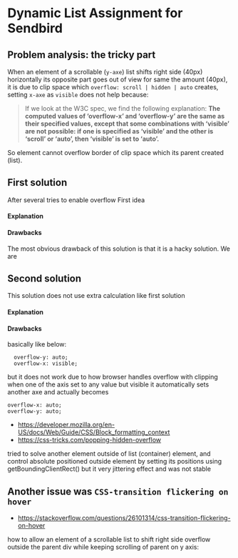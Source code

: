 # Dynamic List Assignment for Sendbird

## Problem analysis: the tricky part

When an element of a scrollable (`y-axe`) list shifts right side (40px) horizontally its opposite part goes out of view for same the amount (40px), it is due to clip space which `overflow: scroll | hidden | auto` creates, setting `x-axe` as `visible` does not help because:

> If we look at the W3C spec, we find the following explanation:
> **The computed values of ‘overflow-x’ and ‘overflow-y’ are the same as their specified values, except that some combinations with ‘visible’ are not possible: if one is specified as ‘visible’ and the other is ‘scroll’ or ‘auto’, then ‘visible’ is set to ‘auto’.**

So element cannot overflow border of clip space which its parent created (list).

## First solution

After several tries to enable overflow First idea

#### Explanation

#### Drawbacks

The most obvious drawback of this solution is that it is a hacky solution. We are

## Second solution

This solution does not use extra calculation like first solution

#### Explanation

#### Drawbacks

basically like below:

```
  overflow-y: auto;
  overflow-x: visible;
```

but it does not work due to how browser handles overflow with clipping when one of the axis set to any value but visible it automatically sets another axe and actually becomes

```
overflow-x: auto;
overflow-y: auto;
```

- https://developer.mozilla.org/en-US/docs/Web/Guide/CSS/Block_formatting_context
- https://css-tricks.com/popping-hidden-overflow

tried to solve another element outside of list (container) element, and control absolute positioned
outside element by setting its positions using getBoundingClientRect() but it very jittering effect and was not stable

## Another issue was `CSS-transition flickering on hover`

- https://stackoverflow.com/questions/26101314/css-transition-flickering-on-hover

how to allow an element of a scrollable list to shift right side overflow outside the parent div while keeping scrolling of parent on y axis:
